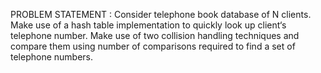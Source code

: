 PROBLEM STATEMENT :
  Consider telephone book database of N clients. Make use of a hash table implementation to
  quickly look up client‘s telephone number. Make use of two collision handling techniques
  and compare them using number of comparisons required to find a set of telephone
  numbers.


